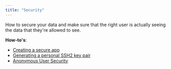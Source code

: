 ```yaml
---
title: "Security"
---
```

How to secure your data and make sure that the right user is actually seeing the data that they're allowed to see.

**How-to's**:

*   [Creating a secure app](Create+a+Secure+App)
*   [Generating a personal SSH2 key pair](Generating+a+personal+SSH2+key+pair)
*   [Anonymous User Security](Set+Up+Anonymous+User+Security)
